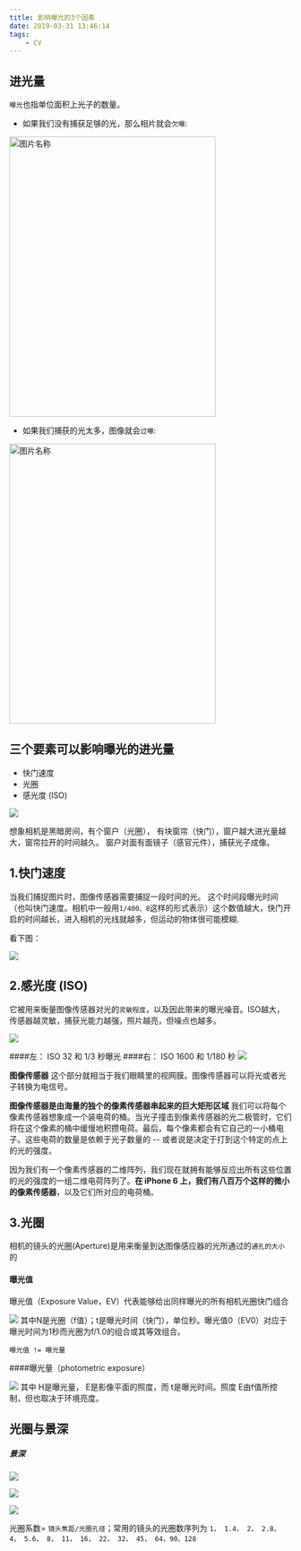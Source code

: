 ```yaml
---
title: 影响曝光的3个因素
date: 2019-03-31 13:46:14
tags:
    - CV
---
```




## 进光量

`曝光`也指单位面积上光子的数量。

- 如果我们没有捕获足够的光，那么相片就会`欠曝`:

<img src="/img/15000130641224/15000133443588.jpg" width = "368" height = "500" alt="图片名称" align=center />


- 如果我们捕获的光太多，图像就会`过曝`:

<img src="/img/15000130641224/15000133832576.jpg" width = "368" height = "500" alt="图片名称" align=center />



## 三个要素可以影响曝光的进光量

- 快门速度
- 光圈
- 感光度 (ISO)

![](/img/15000130641224/15006272782478.jpg)

想象相机是黑暗房间，有个窗户（光圈）， 有块窗帘（快门），窗户越大进光量越大，窗帘拉开的时间越久。 窗户对面有面镜子（感官元件），捕获光子成像。

## 1.快门速度
当我们捕捉图片时，图像传感器需要捕捉一段时间的光。 这个时间段曝光时间（也叫快门速度。相机中一般用`1/400、8`这样的形式表示）这个数值越大，快门开启的时间越长，进入相机的光线就越多，但运动的物体很可能模糊.

看下图： 

![](/img/15000130641224/15006271573170.jpg)


## 2.感光度 (ISO)

它被用来衡量图像传感器对光的`灵敏程度`，以及因此带来的曝光噪音。ISO越大，传感器越灵敏，捕获光能力越强，照片越亮，但噪点也越多。

![](/img/15000130641224/15006272197963.jpg)

####左： ISO 32 和 1/3 秒曝光
####右： ISO 1600 和 1/180 秒
![](/img/15000130641224/15000247388896.jpg)


**图像传感器**
这个部分就相当于我们眼睛里的视网膜。图像传感器可以将光或者光子转换为电信号。

**图像传感器是由海量的独个的像素传感器串起来的巨大矩形区域** 我们可以将每个像素传感器想象成一个装电荷的桶。当光子撞击到像素传感器的光二极管时，它们将在这个像素的桶中缓慢地积攒电荷。最后，每个像素都会有它自己的一小桶电子。这些电荷的数量是依赖于光子数量的 -- 或者说是决定于打到这个特定的点上的光的强度。

因为我们有一个像素传感器的二维阵列，我们现在就拥有能够反应出所有这些位置的光的强度的一组二维电荷阵列了。**在 iPhone 6 上，我们有八百万个这样的微小的像素传感器**，以及它们所对应的电荷桶。


## 3.光圈

相机的镜头的光圈(Aperture)是用来衡量到达图像感应器的光所通过的`通孔的大小`的


#### 曝光值

曝光值（Exposure Value，EV）代表能够给出同样曝光的所有相机光圈快门组合

![](/img/15000130641224/15026013567638.jpg)
其中N是光圈（f值）；t是曝光时间（快门），单位秒。曝光值0（EV0）对应于曝光时间为1秒而光圈为f/1.0的组合或其等效组合。

`曝光值 != 曝光量`

####曝光量（photometric exposure）

![](/img/15000130641224/15026015278605.jpg)
其中  H是曝光量， E是影像平面的照度，而  t是曝光时间。照度 E由f值所控制，但也取决于环境亮度。

## 光圈与景深

##### 景深

![](/img/15000130641224/15026018990936.jpg)

![](/img/15000130641224/15026016717518.jpg)

![](/img/15000130641224/15026016975426.jpg)

光圈系数= `镜头焦距/光圈孔径`；常用的镜头的光圈数序列为
`1， 1.4， 2， 2.8， 4， 5.6， 8， 11， 16， 22， 32， 45， 64，90，128`




